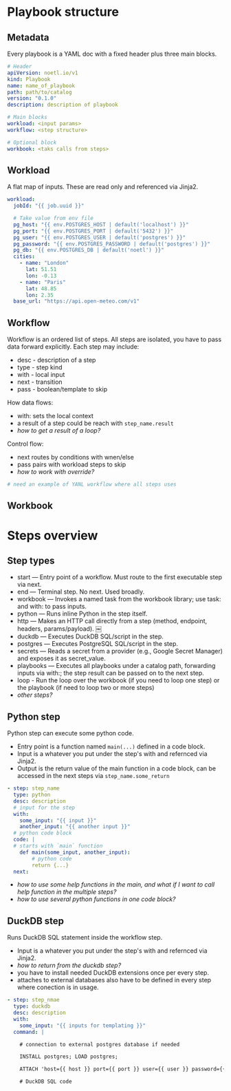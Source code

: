# Playbook structure

## Metadata

Every playbook is a YAML doc with a fixed header plus three main blocks.
```YAML
# Header
apiVersion: noetl.io/v1
kind: Playbook
name: name_of_playbook
path: path/to/catalog
version: "0.1.0"
description: description of playbook

# Main blocks
workload: <input params>
workflow: <step structure>

# Optional block
workbook: <taks calls from steps>
```

## Workload

A flat map of inputs. These are read only and referenced via Jinja2.
```YAML
workload:
  jobId: "{{ job.uuid }}"

  # Take value from env file
  pg_host: "{{ env.POSTGRES_HOST | default('localhost') }}"
  pg_port: "{{ env.POSTGRES_PORT | default('5432') }}"
  pg_user: "{{ env.POSTGRES_USER | default('postgres') }}"
  pg_password: "{{ env.POSTGRES_PASSWORD | default('postgres') }}"
  pg_db: "{{ env.POSTGRES_DB | default('noetl') }}"
  cities:
    - name: "London"
      lat: 51.51
      lon: -0.13
    - name: "Paris"
      lat: 48.85
      lon: 2.35
  base_url: "https://api.open-meteo.com/v1" 
```

## Workflow

Workflow is an ordered list of steps. All steps are isolated, you have to pass data forward explicitly. Each step may include:
- desc - description of a step
- type - step kind
- with - local input
- next - transition
- pass - boolean/template to skip

How data flows:
- with: sets the local context 
- a result of a step could be reach with `step_name.result`
- _how to get a result of a loop?_

Control flow:
- next routes by conditions with wnen/else
- pass pairs with workload steps to skip
- _how to work with override?_

```YAML
# need an example of YANL workflow where all steps uses
```

## Workbook

# Steps overview

## Step types

-	start — Entry point of a workflow. Must route to the first executable step via next.
-	end — Terminal step. No next. Used broadly.
-	workbook — Invokes a named task from the workbook library; use task: and with: to pass inputs.
-	python — Runs inline Python in the step itself.
-	http — Makes an HTTP call directly from a step (method, endpoint, headers, params/payload).  ￼
-	duckdb — Executes DuckDB SQL/script in the step.
-	postgres — Executes PostgreSQL SQL/script in the step.
-	secrets — Reads a secret from a provider (e.g., Google Secret Manager) and exposes it as secret_value.
-	playbooks — Executes all playbooks under a catalog path, forwarding inputs via with:; the step result can be passed on to the next step.
- loop - Run the loop over the workbook (if you need to loop one step) or the playbook (if need to loop two or more steps)
- _other steps?_

## Python step

Python step can execute some python code. 
- Entry point is a function named `main(...)` defined in a code block.
- Input is a whatever you put under the step's with and refernced via Jinja2.
- Output is the return value of the main function in a code block, can be accessed in the next steps via `step_name.some_return`
```YAML
- step: step_name
  type: python
  desc: description
  # input for the step
  with: 
    some_input: "{{ input }}"
    another_input: "{{ another input }}"
  # python code block
  code: |
  # starts with `main` function
    def main(some_input, another_input):
        # python code
        return {...}
  next:
```
- _how to use some help functions in the main, and what if I want to call help function in the multiple steps?_
- _how to use several python functions in one code block?_

## DuckDB step

Runs DuckDB SQL statement inside the workflow step.
- Input is a whatever you put under the step's with and refernced via Jinja2.
- _how to return from the duckdb step?_
- you have to install needed DuckDB extensions once per every step.
- attaches to external databases also have to be defined in every step where conection is in usage.

```YAML
- step: step_nmae
  type: duckdb
  desc: description
  with: 
    some_input: "{{ inputs for templating }}"
  command: |  

    # connection to external postgres database if needed

    INSTALL postgres; LOAD postgres;

    ATTACH 'host={{ host }} port={{ port }} user={{ user }} password={{ password }} dbname={{ db }}' AS pgdb (TYPE POSTGRES);

    # DuckDB SQL code 
```